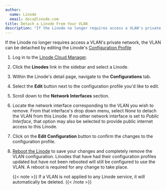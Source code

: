 ```yaml
---
author:
  name: Linode
  email: docs@linode.com
title: Detach a Linode From Your VLAN
description: "If the Linode no longer requires access a VLAN's private network, the VLAN can be detached by editing the Linode's Configuration Profile."
---
```


If the Linode no longer requires access a VLAN's private network, the VLAN can be detached by editing the Linode's [Configuration Profile](/docs/guides/linode-configuration-profiles/#editing-a-configuration-profile)

1. Log in to the [Linode Cloud Manager](https://www.cloud.linode.com).

1. Click the **Linodes** link in the sidebar and select a Linode.

1. Within the Linode's detail page, navigate to the **Configurations** tab.

1. Select the **Edit** button next to the configuration profile you'd like to edit.

1. Scroll down to the **Network Interfaces** section.

1. Locate the network interface corresponding to the VLAN you wish to remove. From that interface's drop down menu, select *None* to detach the VLAN from this Linode. If no other network interface is set to *Public Interface*, that option may also be selected to provide public internet access to this Linode.

1. Click on the **Edit Configuration** button to confirm the changes to the configuration profile.

1. [Reboot the Linode](/docs/products/tools/cloud-manager/guides/cloud-reboot) to save your changes and completely remove the VLAN configuration. Linodes that have had their configuration profiles updated but have not been rebooted will still be configured to use the VLAN. A reboot is required for any change to take place.

   {{< note >}}
If a VLAN is not applied to any Linode service, it will automatically be deleted.
{{< /note >}}